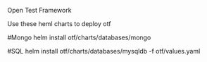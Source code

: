 Open Test Framework 

Use these heml charts to deploy otf

#Mongo
helm install otf/charts/databases/mongo

#SQL
helm install otf/charts/databases/mysqldb -f otf/values.yaml
